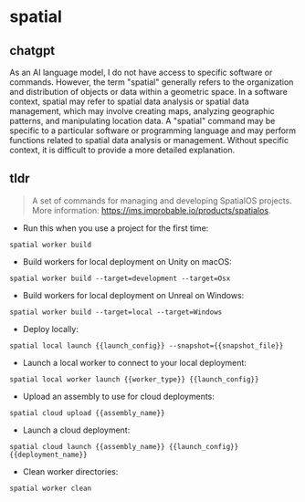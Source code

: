# spatial 
## chatgpt 
As an AI language model, I do not have access to specific software or commands. However, the term "spatial" generally refers to the organization and distribution of objects or data within a geometric space. In a software context, spatial may refer to spatial data analysis or spatial data management, which may involve creating maps, analyzing geographic patterns, and manipulating location data. A "spatial" command may be specific to a particular software or programming language and may perform functions related to spatial data analysis or management. Without specific context, it is difficult to provide a more detailed explanation. 

## tldr 
 
> A set of commands for managing and developing SpatialOS projects.
> More information: <https://ims.improbable.io/products/spatialos>.

- Run this when you use a project for the first time:

`spatial worker build`

- Build workers for local deployment on Unity on macOS:

`spatial worker build --target=development --target=Osx`

- Build workers for local deployment on Unreal on Windows:

`spatial worker build --target=local --target=Windows`

- Deploy locally:

`spatial local launch {{launch_config}} --snapshot={{snapshot_file}}`

- Launch a local worker to connect to your local deployment:

`spatial local worker launch {{worker_type}} {{launch_config}}`

- Upload an assembly to use for cloud deployments:

`spatial cloud upload {{assembly_name}}`

- Launch a cloud deployment:

`spatial cloud launch {{assembly_name}} {{launch_config}} {{deployment_name}}`

- Clean worker directories:

`spatial worker clean`
